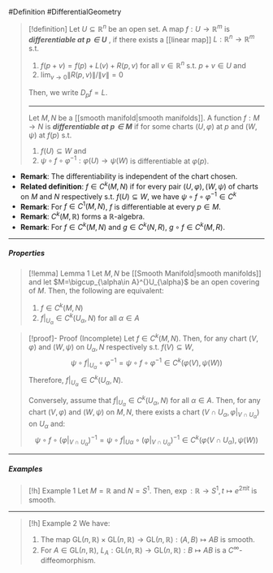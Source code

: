 #Definition #DifferentialGeometry 

> [!definition]
> Let $U\subseteq \mathbb{R}^n$ be an open set. A map $f:U\to \mathbb{R}^m$ is ***differentiable at $p\in U$*** , if there exists a [[linear map]] $L:\mathbb{R}^n\to \mathbb{R}^m$ s.t.
> 1. $f(p+v)=f(p)+L(v)+R(p,v)$ for all $v\in \mathbb{R}^n$ s.t. $p+v\in U$ and
> 2. $\lim_{ v \to 0 }\left\| R(p,v) \right\|  / \|v\|=0$
> 
> Then, we write $D_{p}f=L$.
> 
> ---
> Let $M,N$ be a [[smooth manifold|smooth manifolds]]. A function $f:M\to N$ is ***differentiable at $p\in M$*** if for some charts $(U,\varphi)$ at $p$ and $(W,\psi)$ at $f(p)$ s.t.
> 1. $f(U)\subseteq W$ and
> 2. $\psi \circ f\circ\varphi ^{-1}:\varphi(U)\to \psi(W)$ is differentiable at $\varphi(p)$.
- **Remark**: The differentiability is independent of the chart chosen.
- **Related definition**: $f\in C^k(M,N)$ if for every pair $(U,\varphi),(W,\psi)$ of charts on $M$ and $N$ respectively s.t. $f(U)\subseteq W$, we have $\psi \circ f\circ\varphi ^{-1}\in C^k$
- **Remark**: For $f\in C^1(M,N)$, $f$ is differentiable at every $p\in M$.
- **Remark**: $C^k(M,\mathbb{R})$ forms a $\mathbb{R}$-algebra.
- **Remark**: For $f\in C^k(M,N)$ and $g\in C^k(N,R)$, $g\circ f\in C^k(M,R)$.
---
##### Properties
> [!lemma] Lemma 1
> Let $M,N$ be [[Smooth Manifold|smooth manifolds]] and let $M=\bigcup_{\alpha\in A}^{}U_{\alpha}$ be an open covering of $M$. Then, the following are equivalent:
> 1. $f\in C^k(M,N)$
> 2. $f|_{U_{\alpha}}\in C^k(U_{\alpha},N)$ for all $\alpha\in A$

> [!proof]- Proof (Incomplete)
> Let $f\in C^k(M,N)$. Then, for any chart $(V,\varphi)$ and $(W,\psi)$ on $U_{\alpha},N$ respectively s.t. $f(V)\subseteq W$, $$\psi \circ f|_{U_{\alpha}}\circ \varphi ^{-1}=\psi \circ f\circ \varphi ^{-1}\in C^k(\varphi(V),\psi(W))$$Therefore, $f|_{U_{\alpha}}\in C^k(U_{\alpha},N)$.
> 
> Conversely, assume that $f|_{U_{\alpha}}\in C^k(U_{\alpha},N)$ for all $\alpha\in A$. Then, for any chart $(V,\varphi)$ and $(W,\psi)$ on $M,N$, there exists a chart $(V\cap U_{\alpha},\varphi|_{V\cap U_{\alpha}})$ on $U_{\alpha}$ and: $$\psi \circ f\circ (\varphi|_{V\cap U_{\alpha}})^{-1}=\psi \circ f|_{U\alpha}\circ (\varphi|_{V\cap U_{\alpha}})^{-1}\in C^k(\varphi(V\cap U_{\alpha}),\psi(W))$$
---
##### Examples
> [!h] Example 1
> Let $M=\mathbb{R}$ and $N=S^1$. Then, $\exp:\mathbb{R}\to S^1,t\mapsto e^{2\pi it}$ is smooth.
---
> [!h] Example 2
> We have:
> 1. The map $\text{GL}(n,\mathbb{R})\times\text{GL}(n,\mathbb{R})\to\text{GL}(n,\mathbb{R}):(A,B)\mapsto AB$ is smooth.
> 2. For $A\in \text{GL}(n,\mathbb{R})$, $L_{A}:\text{GL}(n,\mathbb{R})\to\text{GL}(n,\mathbb{R}):B\mapsto AB$ is a $C^\infty$-diffeomorphism.
> 
